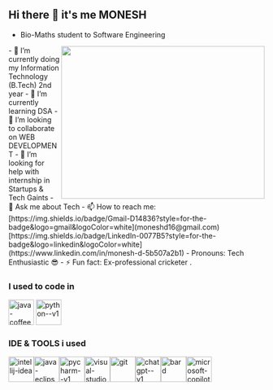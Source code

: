 ## Hi there 👋  it's me MONESH

-  Bio-Maths student to Software Engineering
  <img align="right" width="400" height="300" src="https://www.google.com/url?sa=i&url=https%3A%2F%2Fgithub.com%2Frudrabarad%2FGifs&psig=AOvVaw0akl4V5iTYDGJrxzZeVvPW&ust=1720721806987000&source=images&cd=vfe&opi=89978449&ved=0CBAQjRxqFwoTCKiBk8aKnYcDFQAAAAAdAAAAABAE.gif">
- 🔭 I’m currently doing my Information Technology (B.Tech) 2nd year 
- 🌱 I’m currently learning DSA 
- 👯 I’m looking to collaborate on WEB DEVELOPMENT
- 🤔 I’m looking for help with internship in Startups & Tech Gaints
- 💬 Ask me about Tech
- 📫 How to reach me:
 <br>[https://img.shields.io/badge/Gmail-D14836?style=for-the-badge&logo=gmail&logoColor=white](moneshd16@gmail.com)[https://img.shields.io/badge/LinkedIn-0077B5?style=for-the-badge&logo=linkedin&logoColor=white](https://www.linkedin.com/in/monesh-d-5b507a2b1)
- Pronouns: Tech Enthusiastic 😎
- ⚡ Fun fact: Ex-professional cricketer .

### I used to code in 

<img width="50" height="50" src="https://img.icons8.com/fluency/48/java-coffee-cup-logo.png" alt="java-coffee-cup-logo"/> <img width="50" height="50" src="https://img.icons8.com/color/48/python--v1.png" alt="python--v1"/>



### IDE & TOOLS i used

<img width="50" height="50" src="https://img.icons8.com/fluency/48/intellij-idea.png" alt="intellij-idea"/><img width="50" height="50" src="https://img.icons8.com/office/16/java-eclipse.png" alt="java-eclipse"/><img width="50" height="50" src="https://img.icons8.com/color/48/pycharm--v1.png" alt="pycharm--v1"/><img width="50" height="50" src="https://img.icons8.com/color/48/visual-studio-code-2019.png" alt="visual-studio-code-2019"/><img width="50" height="50" src="https://img.icons8.com/color/48/git.png" alt="git"/><img width="50" height="50" src="https://img.icons8.com/fluency/48/chatgpt--v1.png" alt="chatgpt--v1"/><img width="50" height="50" src="https://img.icons8.com/fluency/48/bard.png" alt="bard"/><img width="50" height="50" src="https://img.icons8.com/fluency/48/microsoft-copilot.png" alt="microsoft-copilot"/>




